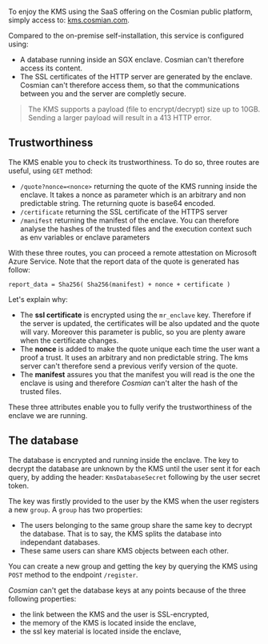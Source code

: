 To enjoy the KMS using the SaaS offering on the Cosmian public platform, simply access to: [kms.cosmian.com](https://kms.cosmian.com).

Compared to the on-premise self-installation, this service is configured using: 

- A database running inside an SGX enclave. Cosmian can't therefore access its content.
- The SSL certificates of the HTTP server are generated by the enclave. Cosmian can't therefore access them, so that the communications between you and the server are completly secure.

> The KMS supports a payload (file to encrypt/decrypt) size up to 10GB. Sending a larger payload will result in a 413 HTTP error.

## Trustworthiness

The KMS enable you to check its trustworthiness. To do so, three routes are useful, using `GET` method:

- `/quote?nonce=<nonce>` returning the quote of the KMS running inside the enclave. It takes a nonce as parameter which is an arbitrary and non predictable string. The returning quote is base64 encoded.
- `/certificate` returning the SSL certificate of the HTTPS server
- `/manifest` returning the manifest of the enclave. You can therefore analyse the hashes of the trusted files and the execution context such as env variables or enclave parameters

With these three routes, you can proceed a remote attestation on Microsoft Azure Service. Note that the report data of the quote is generated has follow:

```
report_data = Sha256( Sha256(manifest) + nonce + certificate )
```

Let's explain why:

- The **ssl certificate** is encrypted using the `mr_enclave` key. Therefore if the server is updated, the certificates will be also updated and the quote will vary. Moreover this parameter is public, so you are plenty aware when the certificate changes.
- The **nonce** is added to make the quote unique each time the user want a proof a trust. It uses an arbitrary and non predictable string. The kms server can't therefore send a previous verify version of the quote.
- The **manifest** assures you that the manifest you will read is the one the enclave is using and therefore *Cosmian* can't alter the hash of the trusted files.

These three attributes enable you to fully verify the trustworthiness of the enclave we are running.

## The database

The database is encrypted and running inside the enclave. The key to decrypt the database are unknown by the KMS until the user sent it for each query, by adding the header: `KmsDatabaseSecret` following by the user secret token. 

The key was firstly provided to the user by the KMS when the user registers a new `group`. A `group` has two properties:

- The users belonging to the same group share the same key to decrypt the database. That is to say, the KMS splits the database into independant databases.
- These same users can share KMS objects between each other.

You can create a new group and getting the key by querying the KMS using `POST` method to the endpoint `/register`.

*Cosmian* can't get the database keys at any points because of the three following properties:
- the link between the KMS and the user is SSL-encrypted,
- the memory of the KMS is located inside the enclave,
- the ssl key material is located inside the enclave,